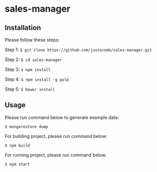 # sales-manager

## Installation
Please follow these steps:

Step 1: `$ git clone https://github.com/justocode/sales-manager.git`

Step 2: `$ cd sales-manager`

Step 3: `$ npm install`

Step 4: `$ npm install -g gulp`

Step 5: `$ bower install`

## Usage
Please run command below to generate example data:

`$ mongorestore dump`

For building project, please run command below:

`$ npm build`

For running project, please run command below:

`$ npm start`
